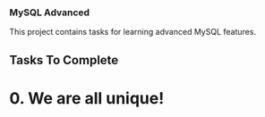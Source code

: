 ### MySQL Advanced

This project contains tasks for learning advanced MySQL features.

## Tasks To Complete

# 0. We are all unique!
